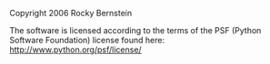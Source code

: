 Copyright 2006 Rocky Bernstein

The software is licensed according to the terms of the PSF (Python Software Foundation) license found here: http://www.python.org/psf/license/
